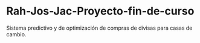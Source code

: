 # Rah-Jos-Jac-Proyecto-fin-de-curso
Sistema predictivo y de optimización de compras de divisas para casas de cambio.
